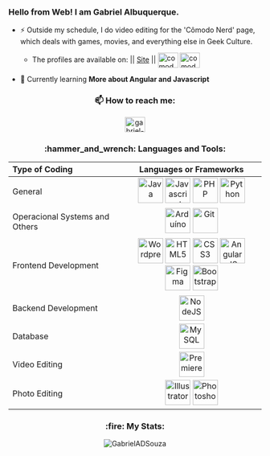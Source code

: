 ### Hello from Web! I am Gabriel Albuquerque.

- ⚡ Outside my schedule, I do video editing for the 'Cômodo Nerd' page, which deals with games, movies, and everything else in Geek Culture. 
  - The profiles are available on: || [Site](https://comodonerd.com.br) || <a href="https://twitter.com/comodonerd" target="blank"><img align="center" src="https://raw.githubusercontent.com/rahuldkjain/github-profile-readme-generator/master/src/images/icons/Social/twitter.svg" alt="comodonerd" height="30" width="40" /></a>
<a href="https://instagram.com/comodonerd" target="blank"><img align="center" src="https://raw.githubusercontent.com/rahuldkjain/github-profile-readme-generator/master/src/images/icons/Social/instagram.svg" alt="comodonerd" height="30" width="40" /></a>

- 🌱 Currently learning **More about Angular and Javascript**

<h3 align="center">📫 How to reach me:</h3>
<p align="center">
<a align="center" href="https://www.linkedin.com/in/gabriel-albuquerque-0a178b224/" target="blank"><img align="center" src="https://raw.githubusercontent.com/rahuldkjain/github-profile-readme-generator/master/src/images/icons/Social/linked-in-alt.svg" alt="gabriel-albuquerque-0a178b224" height="30" width="40" /></a>
</p>

<h3 align="center">:hammer_and_wrench: Languages and Tools:</h3>

| Type of Coding | Languages or Frameworks |
| :---         |     :---:      |
| General     | <img alt="Java" height="50" width="50" src="https://cdn.jsdelivr.net/gh/devicons/devicon/icons/java/java-original.svg" /> <img alt="Javascript" height="50" width="50" src="https://cdn.jsdelivr.net/gh/devicons/devicon/icons/javascript/javascript-original.svg" /> <img alt="PHP" height="50" width="50" src="https://cdn.jsdelivr.net/gh/devicons/devicon/icons/php/php-original.svg" /> <img alt="Python" height="50" width="50" src="https://cdn.jsdelivr.net/gh/devicons/devicon/icons/python/python-original.svg" />     |
| Operacional Systems and Others   | <img alt="Arduíno" height="50" width="50" src="https://cdn.jsdelivr.net/gh/devicons/devicon/icons/arduino/arduino-original.svg" /> <img alt="Git" height="50" width="50" src="https://cdn.jsdelivr.net/gh/devicons/devicon/icons/git/git-original.svg" />  |
| Frontend Development     | <img alt="Wordpress" height="50" width="50" src="https://cdn.jsdelivr.net/gh/devicons/devicon/icons/wordpress/wordpress-plain.svg" /> <img alt="HTML5" height="50" width="50" src="https://cdn.jsdelivr.net/gh/devicons/devicon/icons/html5/html5-original.svg" /> <img alt="CSS3" height="50" width="50" src="https://cdn.jsdelivr.net/gh/devicons/devicon/icons/css3/css3-original.svg" />  <img alt="AngularJS" height="50" width="50" src="https://cdn.jsdelivr.net/gh/devicons/devicon/icons/angularjs/angularjs-original.svg" /> <img alt="Figma" height="50" width="50" src="https://cdn.jsdelivr.net/gh/devicons/devicon/icons/figma/figma-original.svg" /> <img alt="Bootstrap" height="50" width="50" src="https://cdn.jsdelivr.net/gh/devicons/devicon/icons/bootstrap/bootstrap-original.svg" /> |
| Backend Development   | <img alt="NodeJS" height="50" width="50" src="https://cdn.jsdelivr.net/gh/devicons/devicon/icons/nodejs/nodejs-original-wordmark.svg" /> |
| Database     | <img alt="MySQL" height="50" width="50" src="https://cdn.jsdelivr.net/gh/devicons/devicon/icons/mysql/mysql-original.svg" /> |
|  Video Editing  | <img alt="Premiere" height="50" width="50" src="https://cdn.jsdelivr.net/gh/devicons/devicon/icons/premierepro/premierepro-plain.svg" /> |
| Photo Editing     | <img alt="Illustrator" height="50" width="50" src="https://cdn.jsdelivr.net/gh/devicons/devicon/icons/illustrator/illustrator-line.svg" /> <img alt="Photoshop" height="50" width="50" src="https://cdn.jsdelivr.net/gh/devicons/devicon/icons/photoshop/photoshop-line.svg" /> |

<h3 align="center">:fire: My Stats:</h3>

<p align="center"><img align="center" src="https://github-readme-streak-stats.herokuapp.com/?user=GabrielADSouza&theme=dark" alt="GabrielADSouza" /></p>
